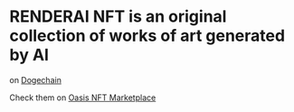 # RENDERAI NFT is an original collection of works of art generated by AI

on [Dogechain](https://dogechain.dog)

Check them on [Oasis NFT Marketplace](https://oasis-nft.dog/collection/0x1749c3ED28189a4695CBaEe75816a962020408A0)


